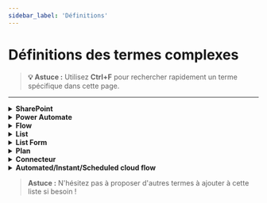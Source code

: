 ```yaml
---
sidebar_label: 'Définitions'
---
```


# Définitions des termes complexes

> **💡 Astuce :** Utilisez **Ctrl+F** pour rechercher rapidement un terme spécifique dans cette page.

---

<details>
<summary><strong>SharePoint</strong></summary>

Plateforme collaborative de Microsoft permettant de stocker, organiser, partager et accéder à des informations depuis n'importe quel appareil.

</details>

<details>
<summary><strong>Power Automate</strong></summary>

Service d'automatisation de flux de travail de Microsoft permettant de connecter différentes applications et services.

</details>

<details>
<summary><strong>Flow</strong></summary>

Script ou automatisation créée dans Power Automate.

</details>

<details>
<summary><strong>List</strong></summary>

Tableau de données structuré dans SharePoint, similaire à une feuille Excel mais enrichie.

</details>

<details>
<summary><strong>List Form</strong></summary>

Formulaire lié à une List pour saisir des données.

</details>

<details>
<summary><strong>Plan</strong></summary>

Tableau Kanban de gestion de tâches dans SharePoint.

</details>

<details>
<summary><strong>Connecteur</strong></summary>

Interface permettant à Power Automate de communiquer avec une application tierce (ex : SharePoint, Outlook).

</details>

<details>
<summary><strong>Automated/Instant/Scheduled cloud flow</strong></summary>

Types de déclencheurs pour les flows dans Power Automate.

</details>

> **Astuce :** N'hésitez pas à proposer d'autres termes à ajouter à cette liste si besoin ! 